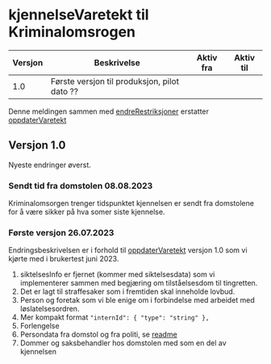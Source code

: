 # kjennelseVaretekt til Kriminalomsrogen
| Versjon | Beskrivelse | Aktiv fra | Aktiv til |
| --- | --- | --- | --- |
| 1.0 | Første versjon til produksjon, pilot dato ??| | |

Denne meldingen sammen med [endreRestriksjoner](../endreRestriksjoner/readme.md) erstatter [oppdaterVaretekt](../oppdatervaretekt/readme.md)
## Versjon 1.0
Nyeste endringer øverst.
### Sendt tid fra domstolen 08.08.2023
Kriminalomsorgen trenger tidspunktet kjennelsen er sendt fra domstolene for å være sikker på hva somer siste kjennelse.
### Første versjon 26.07.2023
Endringsbeskrivelsen er i forhold til [oppdaterVaretekt](../oppdatervaretekt/readme.md) versjon 1.0 som vi kjørte med i brukertest juni 2023.

1. siktelsesInfo er fjernet (kommer med siktelsesdata) som vi implementerer sammen med begjæring om tilståelsesdom til tingretten.
1. Det er lagt til straffesaker som i fremtiden skal inneholde lovbud.
1. Person og foretak som vi ble enige om i forbindelse med arbeidet med løslatelsesordren.
1. Mer kompakt format `"internId": { "type": "string" },`
1. Forlengelse
1. Persondata fra domstol og fra politi, se [readme](./readme.md)
1. Dommer og saksbehandler hos domstolen med som en del av kjennelsen
